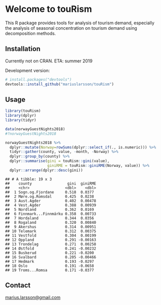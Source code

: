 
# Welcome to touRism

This R package provides tools for analysis of tourism demand, especially
the analysis of seasonal concentration on tourism demand using
decomposition methods.

## Installation

Currently not on CRAN. ETA: summer 2019

Development version:

``` r
# install.packages("devtools")
devtools::install_github("mariuslarsson/touRism")
```

## Usage

``` r
library(touRism)
library(dplyr)
library(tidyr)

data(norwayGuestNights2018)
#?norwayGuestNights2018

norwayGuestNights2018 %>% 
  dplyr::mutate(Norway=rowSums(dplyr::select_if(., is.numeric))) %>% 
  tidyr::gather(county, value, -month, -Norway) %>%
  dplyr::group_by(county) %>% 
  dplyr::summarise(gini = touRism::gini(value),
                   giniRME = touRism::giniRME(Norway, value)) %>% 
  dplyr::arrange(dplyr::desc(gini))
```

    ## # A tibble: 19 x 3
    ##    county                gini  giniRME
    ##    <chr>                <dbl>    <dbl>
    ##  1 Sogn.og.Fjordane     0.518  0.0377 
    ##  2 Møre.og.Romsdal      0.425  0.0238 
    ##  3 Aust.Agder           0.402  0.00478
    ##  4 Vest.Agder           0.388  0.00939
    ##  5 Nordland             0.362  0.0169 
    ##  6 Finnmark...Finnmárku 0.358  0.00733
    ##  7 Hordaland            0.344  0.0356 
    ##  8 Rogaland             0.320  0.00840
    ##  9 Akershus             0.314  0.00951
    ## 10 Telemark             0.312  0.00375
    ## 11 Vestfold             0.304  0.00199
    ## 12 Oppland              0.291 -0.00163
    ## 13 Trondelag            0.271  0.00258
    ## 14 Østfold              0.241 -0.00232
    ## 15 Buskerud             0.221 -0.0200 
    ## 16 Svalbard             0.205 -0.00466
    ## 17 Hedmark              0.193 -0.0297 
    ## 18 Oslo                 0.191 -0.0658 
    ## 19 Troms...Romsa        0.171 -0.0377

## Contact

<marius.larsson@gmail.com>
